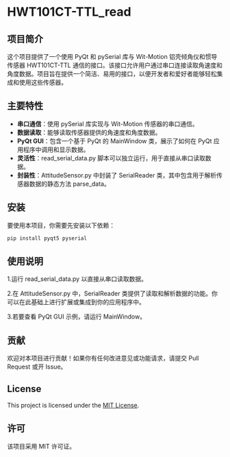 # HWT101CT-TTL_read

## 项目简介
这个项目提供了一个使用 PyQt 和 pySerial 库与 Wit-Motion 铝壳倾角仪和惯导传感器 HWT101CT-TTL 通信的接口。该接口允许用户通过串口连接读取角速度和角度数据。项目旨在提供一个简洁、易用的接口，以便开发者和爱好者能够轻松集成和使用这些传感器。

## 主要特性
- **串口通信**：使用 pySerial 库实现与 Wit-Motion 传感器的串口通信。
- **数据读取**：能够读取传感器提供的角速度和角度数据。
- **PyQt GUI**：包含一个基于 PyQt 的 MainWindow 类，展示了如何在 PyQt 应用程序中调用和显示数据。
- **灵活性**：read_serial_data.py 脚本可以独立运行，用于直接从串口读取数据。
- **封装性**：AttitudeSensor.py 中封装了 SerialReader 类，其中包含用于解析传感器数据的静态方法 parse_data。

## 安装
要使用本项目，你需要先安装以下依赖：

```bash
pip install pyqt5 pyserial
```

## 使用说明
1.运行 read_serial_data.py 以直接从串口读取数据。

2.在 AttitudeSensor.py 中，SerialReader 类提供了读取和解析数据的功能。你可以在此基础上进行扩展或集成到你的应用程序中。

3.若要查看 PyQt GUI 示例，请运行 MainWindow。

## 贡献
欢迎对本项目进行贡献！如果你有任何改进意见或功能请求，请提交 Pull Request 或开 Issue。

## License
This project is licensed under the [MIT License](LICENSE).

## 许可
该项目采用 MIT 许可证。
